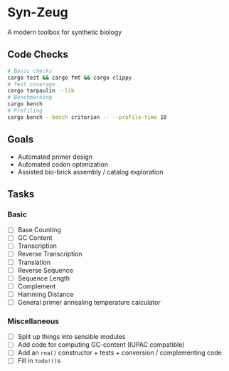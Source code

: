 # Syn-Zeug

A modern toolbox for synthetic biology

## Code Checks

``` bash
# Basic checks
cargo test && cargo fmt && cargo clippy
# Test coverage
cargo tarpaulin --lib
# Benchmarking
cargo bench
# Profiling
cargo bench --bench criterion -- --profile-time 10
```

## Goals

- Automated primer design
- Automated codon optimization
- Assisted bio-brick assembly / catalog exploration

## Tasks

### Basic
- [ ] Base Counting
- [ ] GC Content
- [ ] Transcription
- [ ] Reverse Transcription
- [ ] Translation
- [ ] Reverse Sequence
- [ ] Sequence Length
- [ ] Complement
- [ ] Hamming Distance
- [ ] General primer annealing temperature calculator 

### Miscellaneous

- [ ] Split up things into sensible modules
- [ ] Add code for computing GC-content (IUPAC compatible)
- [ ] Add an `rna()` constructor + tests + conversion / complementing code
- [ ] Fill in `todo!()`s
